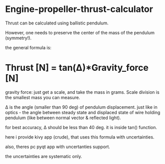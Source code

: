 # Engine-propeller-thrust-calculator

Thrust can be calculated using ballistic pendulum.

However, one needs to preserve the center of the mass of the pendulum (symmetry!).

the general formula is:

# Thrust [N] = tan(∆)*Gravity_force [N]


gravity force: just get a scale, and take the mass in grams. Scale division is the smallest mass you can measure.

∆ is the angle (smaller than 90 deg) of pendulum displacement. just like in optics - the angle between steady state and displaced state of wire holding pendulum (like between normal vector & reflected light).

for best accuracy, ∆ should be less than 40 deg. it is inside tan() function.

here i provide kivy app (crude), that uses this formula with uncertainties.

also, theres pc pyqt app with uncertanties support.

the uncertainties are systematic only.
